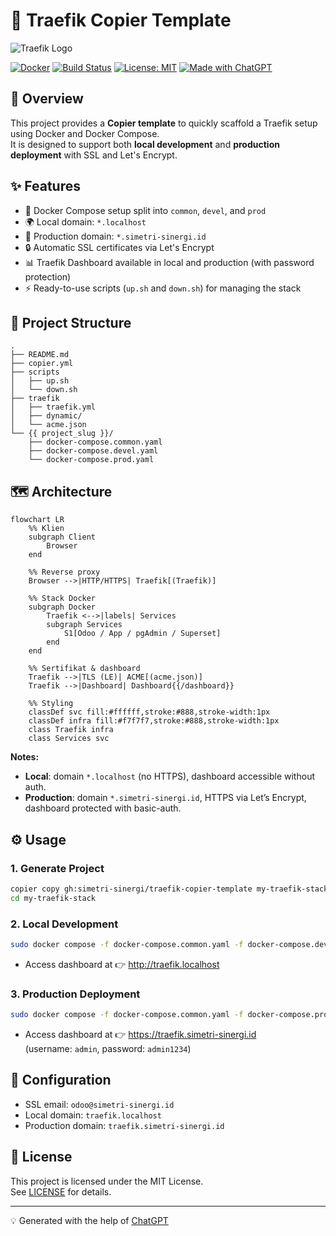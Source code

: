 # 🚀 Traefik Copier Template

![Traefik Logo](https://doc.traefik.io/traefik/assets/img/traefik.logo.png)

[![Docker](https://img.shields.io/badge/Docker-✔-blue?logo=docker)](https://www.docker.com/)
[![Build Status](https://img.shields.io/badge/build-passing-brightgreen)](#)
[![License: MIT](https://img.shields.io/badge/License-MIT-yellow.svg)](LICENSE)
[![Made with ChatGPT](https://img.shields.io/badge/Made%20with-ChatGPT-ff69b4?logo=openai)](https://openai.com/)

## 📖 Overview

This project provides a **Copier template** to quickly scaffold a
Traefik setup using Docker and Docker Compose.\
It is designed to support both **local development** and **production
deployment** with SSL and Let's Encrypt.

## ✨ Features

-   🐳 Docker Compose setup split into `common`, `devel`, and `prod`
-   🌍 Local domain: `*.localhost`
-   🔐 Production domain: `*.simetri-sinergi.id`
-   🔒 Automatic SSL certificates via Let's Encrypt
-   📊 Traefik Dashboard available in local and production (with
    password protection)
-   ⚡ Ready-to-use scripts (`up.sh` and `down.sh`) for managing the
    stack

## 📂 Project Structure

    .
    ├── README.md
    ├── copier.yml
    ├── scripts
    │   ├── up.sh
    │   └── down.sh
    ├── traefik
    │   ├── traefik.yml
    │   ├── dynamic/
    │   └── acme.json
    └── {{ project_slug }}/
        ├── docker-compose.common.yaml
        ├── docker-compose.devel.yaml
        └── docker-compose.prod.yaml

## 🗺️ Architecture

```mermaid
flowchart LR
    %% Klien
    subgraph Client
        Browser
    end

    %% Reverse proxy
    Browser -->|HTTP/HTTPS| Traefik[(Traefik)]

    %% Stack Docker
    subgraph Docker
        Traefik <-->|labels| Services
        subgraph Services
            S1[Odoo / App / pgAdmin / Superset]
        end
    end

    %% Sertifikat & dashboard
    Traefik -->|TLS (LE)| ACME[(acme.json)]
    Traefik -->|Dashboard| Dashboard{{/dashboard}}

    %% Styling
    classDef svc fill:#ffffff,stroke:#888,stroke-width:1px
    classDef infra fill:#f7f7f7,stroke:#888,stroke-width:1px
    class Traefik infra
    class Services svc
```

**Notes:**
- **Local**: domain `*.localhost` (no HTTPS), dashboard accessible without auth.  
- **Production**: domain `*.simetri-sinergi.id`, HTTPS via Let’s Encrypt, dashboard protected with basic-auth.

## ⚙️ Usage

### 1. Generate Project

``` bash
copier copy gh:simetri-sinergi/traefik-copier-template my-traefik-stack
cd my-traefik-stack
```

### 2. Local Development

``` bash
sudo docker compose -f docker-compose.common.yaml -f docker-compose.devel.yaml up -d
```

-   Access dashboard at 👉 <http://traefik.localhost>

### 3. Production Deployment

``` bash
sudo docker compose -f docker-compose.common.yaml -f docker-compose.prod.yaml up -d
```

-   Access dashboard at 👉 <https://traefik.simetri-sinergi.id>\
    (username: `admin`, password: `admin1234`)

## 🔑 Configuration

-   SSL email: `odoo@simetri-sinergi.id`
-   Local domain: `traefik.localhost`
-   Production domain: `traefik.simetri-sinergi.id`

## 📜 License

This project is licensed under the MIT License.\
See [LICENSE](LICENSE) for details.

---

💡 Generated with the help of [ChatGPT](https://openai.com/)
